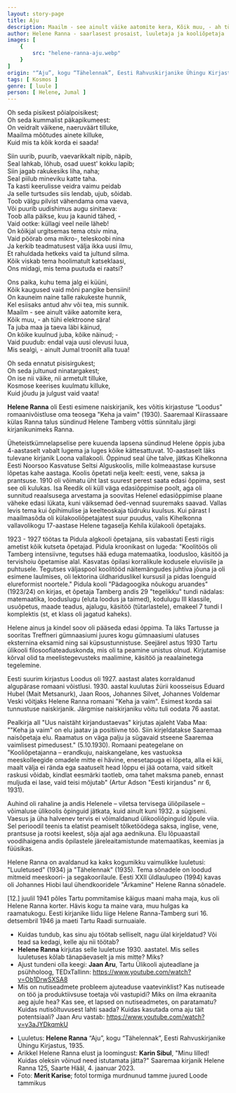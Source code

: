```yaml
---
layout: story-page
title: Aju
description: Maailm - see ainult väike aatomite kera, Kõik muu, - ah tühi elektroone sära!
author: Helene Ranna - saarlasest prosaist, luuletaja ja kooliõpetaja
images: [
    {
        src: "helene-ranna-aju.webp"
    }
]
origin: "“Aju”, kogu “Tähelennak”, Eesti Rahvuskirjanike Ühingu Kirjastus, 1935"
tags: [ Kosmos ]
genre: [ luule ]
person: [ Helene, Jumal ]
---
```


<!-- # {{$doc.title}} -->

Oh seda pisikest põialpoisikest; \
Oh seda kummalist päkapikumeest: \
On veidralt väikene, naeruväärt tilluke, \
Maailma mõõtudes ainete killuke, \
Kuid mis ta kõik korda ei saada!

Siin uurib, puurib, vaevarikkalt nipib, näpib, \
Seal lahkab, lõhub, osad uuest' kokku lapib; \
Siin jagab rakukesiks liha, naha; \
Seal piilub mineviku katte taha. \
Ta kasti keerulisse veidra vaimu peidab \
Ja selle turtsudes siis lendab, ujub, sõidab. \
Toob välgu pilvist vähendama oma vaeva, \
Või puurib uudishimus augu sinitaeva: \
Toob alla päikse, kuu ja kaunid tähed, - \
Vaid ootke: küllagi veel neile läheb! \
On kõikjal urgitsemas tema otsiv mina, \
Vaid pöörab oma mikro-, teleskoobi nina \
Ja kerkib teadmatusest välja ikka uusi ilmu, \
Et rahuldada hetkeks vaid ta jultund silma. \
Kõik viskab tema hoolimatult katseklaasi, \
Ons midagi, mis tema puutuda ei raatsi?

Ons paika, kuhu tema jalg ei küüni, \
Kõik kaugused vaid mõni pangike bensiini! \
On kauneim naine talle rakukeste hunnik, \
Kel esiisaks antud ahv või tea, mis sunnik. \
Maailm - see ainult väike aatomite kera, \
Kõik muu, - ah tühi elektroone sära! \
Ta juba maa ja taeva läbi käinud, \
On kõike kuulnud juba, kõike näinud; - \
Vaid puudub: endal vaja uusi olevusi luua, \
Mis sealgi, - ainult Jumal troonilt alla tuua!

Oh seda ennatut pisisirgukest; \
Oh seda jultunud ninatargakest; \
On ise nii väike, nii armetult tilluke, \
Kosmose keerises kuulmatu killuke, \
Kuid jõudu ja julgust vaid vaata!


<story-author :author="author" :origin="origin"></story-author>

**Helene Ranna** oli Eesti esimene naiskirjanik, kes võitis kirjastuse “Loodus” romaanivõistluse oma teosega "Keha ja vaim" (1930). Saaremaal Kiirassaare külas Ranna talus sündinud Helene Tamberg võttis sünnitalu järgi kirjanikunimeks Ranna.

Üheteistkümnelapselise pere kuuenda lapsena sündinud Helene õppis juba 4-aastaselt vabalt lugema ja luges kõike kättesattuvat. 10-aastaselt läks tulevane kirjanik Loona vallakooli. Õppinud seal ühe talve, jätkas Kihelkonna Eesti Noorsoo Kasvatuse Seltsi Alguskoolis, mille kolmeaastase kursuse lõpetas kahe aastaga. Koolis õpetati nelja keelt: eesti, vene, saksa ja prantsuse. 1910 oli võimatu üht last suurest perest saata edasi õppima, sest see oli kulukas. Isa Reedik oli küll väga edasiõppimise poolt, aga oli sunnitud reaalsusega arvestama ja soovitas Helenel edasiõppimise plaane väheke edasi lükata, kuni väiksemad õed-vennad suuremaks saavad. Vallas levis tema kui õpihimulise ja keelteoskaja tüdruku kuulsus. Kui pärast I maailmasõda oli külakooliõpetajatest suur puudus, valis Kihelkonna vallavolikogu 17-aastase Helene tagaselja Kehila külakooli õpetajaks.

1923 - 1927 töötas ta Pidula algkooli õpetajana, siis vabastati Eesti riigis ametist kõik kutseta õpetajad. Pidula kroonikast on lugeda: "Koolitöös oli Tamberg intensiivne, tegutses hää eduga matemaatika, loodusloo, käsitöö ja tervishoiu õpetamise alal. Kasvatas õpilasi korralikule kodusele eluviisile ja puhtusele. Tegutses väljaspool koolitööd näitemängudes juhtiva jõuna ja oli esimene laulmises, oli lektorina üldhariduslikel kursusil ja pidas loenguid elureformist noortele." Pidula kooli "Pädagoogika nõukogu aruandes" (1923/24) on kirjas, et õpetaja Tamberg andis 29 "tegelikku" tundi nädalas: matemaatika, looduslugu (eluta loodus ja taimed), kodulugu III klassile, usuõpetus, maade teadus, ajalugu, käsitöö (tütarlastele), emakeel 7 tundi I komplektis (st, et klass oli jagatud kaheks).

Helene ainus ja kindel soov oli pääseda edasi õppima. Ta läks Tartusse ja sooritas Treffneri gümnaasiumi juures kogu gümnaasiumi ulatuses eksternina eksamid ning sai küpsustunnistuse. Seejärel astus 1930 Tartu ülikooli filosoofiateaduskonda, mis oli ta peamine unistus olnud. Kirjutamise kõrval olid ta meelistegevusteks maalimine, käsitöö ja reaalainetega tegelemine. 

Eesti suurim kirjastus Loodus oli 1927. aastast alates korraldanud algupärase romaani võistlusi. 1930. aastal kuulutas žürii koosseisus Eduard Hubel (Mait Metsanurk), Jaan Roos, Johannes Silvet, Johannes Voldemar Veski võitjaks Helene Ranna romaani "Keha ja vaim". Esimest korda sai tunnustuse naiskirjanik. Järgmise naiskirjaniku võitu tuli oodata 76 aastat.

Pealkirja all "Uus naistäht kirjandustaevas" kirjutas ajaleht Vaba Maa: ""Keha ja vaim" on elu jaatav ja positiivne töö. Siin kirjeldatakse Saaremaa naisõpetaja elu. Raamatus on väga palju ja sügavaid stseene Saaremaa vaimlisest pimedusest." (5.10.1930). Romaani peategelane on "Kooliõpetajanna – erandkuju, naiskangelane, kes vastuoksa meeskolleegide omadele mitte ei hävine, enesetapuga ei lõpeta, alla ei käi, maalt välja ei rända ega saatuselt head lõppu ei jää ootama, vaid sitkelt raskusi võidab, kindlat eesmärki taotleb, oma tahet maksma paneb, ennast muljuda ei lase, vaid teisi mõjutab" (Artur Adson "Eesti kirjandus" nr 6, 1931).

Auhind oli rahaline ja andis Helenele – viletsa tervisega üliõpilasele – võimaluse ülikoolis õpinguid jätkata, kuid ainult kuni 1932. a sügiseni. Vaesus ja üha halvenev tervis ei võimaldanud ülikooliõpinguid lõpule viia. Sel perioodil teenis ta elatist peamiselt tõlketöödega saksa, inglise, vene, prantsuse ja rootsi keelest, sõja ajal aga aednikuna. Elu lõpuaastail voodihaigena andis õpilastele järeleaitamistunde matemaatikas, keemias ja füüsikas.

Helene Ranna on avaldanud ka kaks kogumikku vaimulikke luuletusi: "Luuletused" (1934) ja "Tähelennak" (1935). Tema sõnadele on loodud mitmeid meeskoori- ja segakoorilaule. Eesti XXII üldlaulupeo (1994) kavas oli Johannes Hiobi laul ühendkooridele "Ärkamine" Helene Ranna sõnadele.

[12.] juulil 1941 põles Tartu pommitamise käigus maani maha maja, kus oli Helene Ranna korter. Hävis kogu ta maine vara, muu hulgas ka raamatukogu. Eesti kirjanike liidu liige Helene Ranna-Tamberg suri 16. detsembril 1946 ja maeti Tartu Raadi surnuaiale.



<details-wrapper summary="Mis mõtted tekkisid?">

- Kuidas tundub, kas sinu aju töötab selliselt, nagu ülal kirjeldatud? Või tead sa kedagi, kelle aju nii töötab?
- **Helene Ranna** kirjutas selle luuletuse 1930. aastatel. Mis selles luuletuses kõlab tänapäevaselt ja mis mitte? Miks?
- Ajust tundeni olla keegi: **Jaan Aru**, Tartu Ülikooli ajuteadlane ja psühholoog, TEDxTallinn: https://www.youtube.com/watch?v=Ob1DrwSXSA8
- Mis on nutiseadmete probleem ajuteaduse vaatevinklist? Kas nutiseade on töö ja produktiivsuse toetaja või vastupidi? Miks on ilma ekraanita aeg ajule hea? Kas see, et lapsed on nutiseadmetes, on paratamatu? Kuidas nutisõltuvusest lahti saada? Kuidas kasutada oma aju täit potentsiaali? Jaan Aru vastab: https://www.youtube.com/watch?v=y3aJYDkqmkU

</details-wrapper>

<details-wrapper summary="Allikad" class="text-sm" icon="icon-park-outline:document-folder">

- Luuletus: **Helene Ranna** “Aju”, kogu “Tähelennak”, Eesti Rahvuskirjanike Ühingu Kirjastus, 1935.
- Arikkel Helene Ranna elust ja loomingust: **Karin Sibul**, "Minu lilled! Kuidas oleksin võinud need istutamata jätta?" Saaremaa kirjanik Helene Ranna 125, Saarte Hääl, 4. jaanuar 2023.
- Foto: **Merit Karise**; fotol tormiga murdnunud tamme juured Loode tammikus


</details-wrapper>
